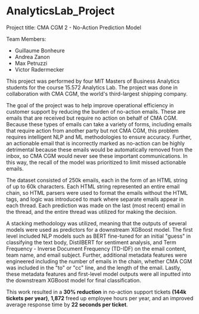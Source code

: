 # AnalyticsLab_Project

Project title: CMA CGM 2 - No-Action Prediction Model

Team Members:
- Guillaume Bonheure
- Andrea Zanon
- Max Petruzzi
- Victor Radermecker

This project was performed by four MIT Masters of Business Analytics students for the course 15.572 Analytics Lab. The project was done in collaboration with CMA CGM, the world's third-largest shipping company.

The goal of the project was to help improve operational efficiency in customer support by reducing the burden of no-action emails. These are emails that are received but require no action on behalf of CMA CGM. Because these types of emails can take a variety of forms, including emails that require action from another party but not CMA CGM, this problem requires intelligent NLP and ML methodologies to ensure accuracy. Further, an actionable email that is incorrectly marked as no-action can be highly detrimental because these emails would be automatically removed from the inbox, so CMA CGM would never see these important communications. In this way, the recall of the model was prioritized to limit missed actionable emails.

The dataset consisted of 250k emails, each in the form of an HTML string of up to 60k characters. Each HTML string represented an entire email chain, so HTML parsers were used to format the emails without the HTML tags, and logic was introduced to mark where separate emails appear in each thread. Each prediction was made on the last (most recent) email in the thread, and the entire thread was utilized for making the decision.

A stacking methodology was utilized, meaning that the outputs of several models were used as predictors for a downstream XGBoost model. The first level included NLP models such as BERT fine-tuned for an initial "guess" in classifying the text body, DistilBERT for sentiment analysis, and Term Frequency - Inverse Document Frequency (TD-IDF) on the email content, team name, and email subject. Further, additional metadata features were engineered including the number of emails in the chain, whether CMA CGM was included in the "to" or "cc" line, and the length of the email. Lastly, these metadata features and first-level model outputs were all inputted into the downstream XGBoost model for final classification.

This work resulted in a **30% reduction** in no-action support tickets **(144k tickets per year)**, **1,872** freed up employee hours per year, and
an improved average response time by **22 seconds per ticket**.
